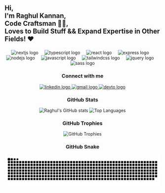 <h2 align="left">Hi,<br>I'm Raghul Kannan,<br>Code Craftsman 👨‍🔧,<br>Loves to Build Stuff && Expand Expertise in Other Fields! ❤</h2>

###

<div align="center">
  <img src="https://img.shields.io/badge/Next.js-000000?logo=nextdotjs&logoColor=white&style=for-the-badge" height="40" alt="nextjs logo"  />
  <img width="12" />
  <img src="https://img.shields.io/badge/TypeScript-3178C6?logo=typescript&logoColor=white&style=for-the-badge" height="40" alt="typescript logo"  />
  <img width="12" />
  <img src="https://img.shields.io/badge/React-61DAFB?logo=react&logoColor=black&style=for-the-badge" height="40" alt="react logo"  />
  <img width="12" />
  <img src="https://img.shields.io/badge/Express-000000?logo=express&logoColor=white&style=for-the-badge" height="40" alt="express logo"  />
  <img width="12" />
  <img src="https://img.shields.io/badge/Node.js-339933?logo=nodedotjs&logoColor=white&style=for-the-badge" height="40" alt="nodejs logo"  />
  <img width="12" />
  <img src="https://img.shields.io/badge/JavaScript-F7DF1E?logo=javascript&logoColor=black&style=for-the-badge" height="40" alt="javascript logo"  />
  <img width="12" />
  <img src="https://img.shields.io/badge/Tailwind CSS-06B6D4?logo=tailwindcss&logoColor=black&style=for-the-badge" height="40" alt="tailwindcss logo"  />
  <img width="12" />
  <img src="https://img.shields.io/badge/jQuery-0769AD?logo=jquery&logoColor=white&style=for-the-badge" height="40" alt="jquery logo"  />
  <img width="12" />
  <img src="https://img.shields.io/badge/SASS-CC6699?logo=sass&logoColor=white&style=for-the-badge" height="40" alt="sass logo"  />
</div>

###

<h3 align="center">Connect with me</h3>
<div align="center">
  <a href="https://www.linkedin.com/in/raghul-kannan-0a4968242" target="_blank">
    <img src="https://raw.githubusercontent.com/maurodesouza/profile-readme-generator/master/src/assets/icons/social/linkedin/default.svg" width="52" height="40" alt="linkedin logo"  />
  </a>
  <a href="mailto:raghulkannan005@gmail.com" target="_blank">
    <img src="https://raw.githubusercontent.com/maurodesouza/profile-readme-generator/master/src/assets/icons/social/gmail/default.svg" width="52" height="40" alt="gmail logo"  />
  </a>
  <a href="https://raghulkannan.me" target="_blank">
    <img src="https://raw.githubusercontent.com/maurodesouza/profile-readme-generator/master/src/assets/icons/social/devto/default.svg" width="52" height="40" alt="devto logo"  />
  </a>
</div>

###

<h3 align="center">GitHub Stats</h3>
<div align="center">
  <img src="https://github-readme-stats.vercel.app/api?username=raghulkannan005&show_icons=true&theme=radical" alt="Raghul's GitHub stats" />
  <img src="https://github-readme-stats.vercel.app/api/top-langs/?username=raghulkannan005&layout=compact&theme=radical" alt="Top Languages" />
</div>

###

<h3 align="center">GitHub Trophies</h3>
<div align="center">
  <img src="https://github-profile-trophy.vercel.app/?username=raghulkannan005&theme=radical" alt="GitHub Trophies" />
</div>

###

<h3 align="center">GitHub Snake</h3>
<div align="center">
  <picture>
    <source media="(prefers-color-scheme: dark)" srcset="https://raw.githubusercontent.com/raghulkannan005/raghulkannan005/output/github-snake-dark.svg" />
    <source media="(prefers-color-scheme: light)" srcset="https://raw.githubusercontent.com/raghulkannan005/raghulkannan005/output/github-snake.svg" />
    <img alt="github-snake" src="https://raw.githubusercontent.com/raghulkannan005/raghulkannan005/output/github-snake.svg" />
  </picture>
</div>